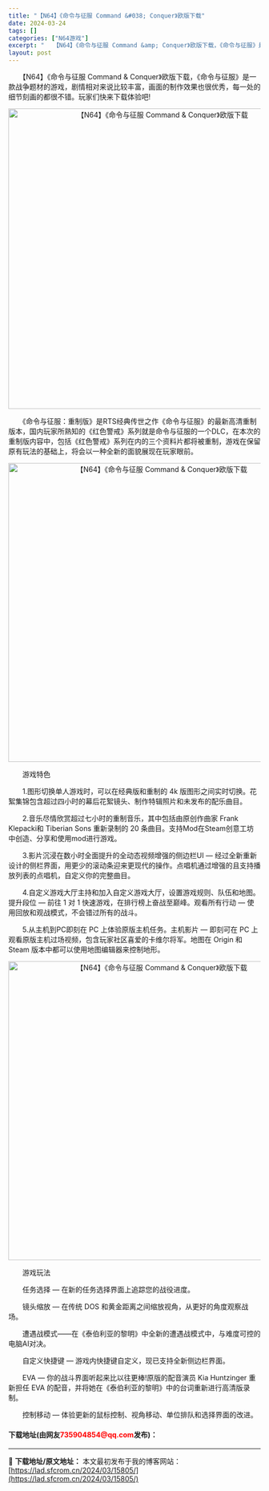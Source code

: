 ```yaml
---
title: "【N64】《命令与征服 Command &#038; Conquer》欧版下载"
date: 2024-03-24
tags: []
categories: ["N64游戏"]
excerpt: "　　【N64】《命令与征服 Command &amp; Conquer》欧版下载，《命令与征服》是一款战争题材的游戏，剧情相对来说比较丰富，画面的制作效果也很优秀，每一处的细节刻画的都很不错。玩家们快来下载体验吧! 　　《命令与征服：重制版》是RTS经典传世之作《命令与征服》的最新高清重制版本，国内&hellip;"
layout: post
---
```


 <p>　　【N64】《命令与征服 Command &amp; Conquer》欧版下载，《命令与征服》是一款战争题材的游戏，剧情相对来说比较丰富，画面的制作效果也很优秀，每一处的细节刻画的都很不错。玩家们快来下载体验吧!</p> <p align="center"><img align="" border="0" src="https://lad.sfcrom.cn/wp-content/uploads/2024/03/20240324_660039a6c2ad3.png" width="600" alt="【N64】《命令与征服 Command &amp; Conquer》欧版下载" /></p> <p>　　《命令与征服：重制版》是RTS经典传世之作《命令与征服》的最新高清重制版本，国内玩家所熟知的《红色警戒》系列就是命令与征服的一个DLC，在本次的重制版内容中，包括《红色警戒》系列在内的三个资料片都将被重制，游戏在保留原有玩法的基础上，将会以一种全新的面貌展现在玩家眼前。</p> <p align="center"><img align="" border="0" src="https://lad.sfcrom.cn/wp-content/uploads/2024/03/20240324_660039a81eaa7.png" width="597" alt="【N64】《命令与征服 Command &amp; Conquer》欧版下载" /></p> <p>　　游戏特色</p> <p>　　1.图形切换单人游戏时，可以在经典版和重制的 4k 版图形之间实时切换。花絮集锦包含超过四小时的幕后花絮镜头、制作特辑照片和未发布的配乐曲目。</p> <p>　　2.音乐尽情欣赏超过七小时的重制音乐，其中包括由原创作曲家 Frank Klepacki和 Tiberian Sons 重新录制的 20 条曲目。支持Mod在Steam创意工坊中创造、分享和使用mod进行游戏。</p> <p>　　3.影片沉浸在数小时全面提升的全动态视频增强的侧边栏UI &mdash; 经过全新重新设计的侧栏界面，用更少的滚动条迎来更现代的操作。点唱机通过增强的且支持播放列表的点唱机，自定义你的完整曲目。</p> <p>　　4.自定义游戏大厅主持和加入自定义游戏大厅，设置游戏规则、队伍和地图。提升段位 &mdash; 前往 1 对 1 快速游戏，在排行榜上奋战至巅峰。观看所有行动 &mdash; 使用回放和观战模式，不会错过所有的战斗。</p> <p>　　5.从主机到PC即刻在 PC 上体验原版主机任务。主机影片 &mdash; 即刻可在 PC 上观看原版主机过场视频，包含玩家社区喜爱的卡维尔将军。地图在 Origin 和 Steam 版本中都可以使用地图编辑器来控制地形。</p> <p align="center"><img align="" border="0" src="https://lad.sfcrom.cn/wp-content/uploads/2024/03/20240324_660039a97c4ef.png" width="597" alt="【N64】《命令与征服 Command &amp; Conquer》欧版下载" /></p> <p>　　游戏玩法</p> <p>　　任务选择 &mdash; 在新的任务选择界面上追踪您的战役进度。</p> <p>　　镜头缩放 &mdash; 在传统 DOS 和黄金距离之间缩放视角，从更好的角度观察战场。</p> <p>　　遭遇战模式&mdash;&mdash;在《泰伯利亚的黎明》中全新的遭遇战模式中，与难度可控的电脑AI对决。</p> <p>　　自定义快捷键 &mdash; 游戏内快捷键自定义，现已支持全新侧边栏界面。</p> <p>　　EVA &mdash; 你的战斗界面听起来比以往更棒!原版的配音演员 Kia Huntzinger 重新担任 EVA 的配音，并将她在《泰伯利亚的黎明》中的台词重新进行高清版录制。</p> <p>　　控制移动 &mdash; 体验更新的鼠标控制、视角移动、单位排队和选择界面的改进。</p> <p><h4>下载地址(由网友<font color="red">735904854@qq.com</font>发布)：</h4></p> 

---
📖 **下载地址/原文地址：** 本文最初发布于我的博客网站：[https://lad.sfcrom.cn/2024/03/15805/](https://lad.sfcrom.cn/2024/03/15805/)
